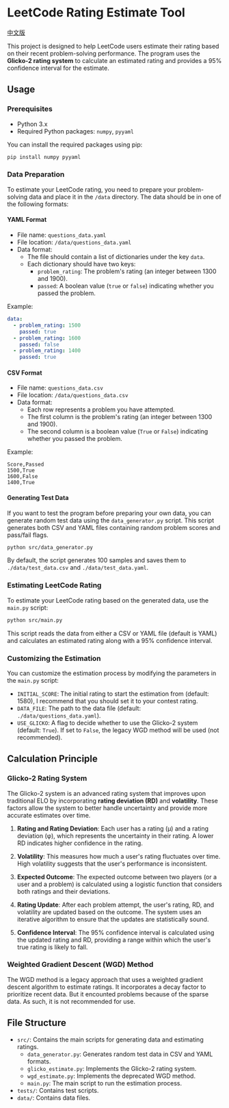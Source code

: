 # LeetCode Rating Estimate Tool

[中文版](./doc/README_ch.md)

This project is designed to help LeetCode users estimate their rating based on their recent problem-solving performance. The program uses the **Glicko-2 rating system** to calculate an estimated rating and provides a 95% confidence interval for the estimate.

## Usage

### Prerequisites
- Python 3.x
- Required Python packages: `numpy`, `pyyaml`

You can install the required packages using pip:
```bash
pip install numpy pyyaml
```

### Data Preparation
To estimate your LeetCode rating, you need to prepare your problem-solving data and place it in the `/data` directory. The data should be in one of the following formats:

#### YAML Format
- File name: `questions_data.yaml`
- File location: `/data/questions_data.yaml`
- Data format:
  - The file should contain a list of dictionaries under the key `data`.
  - Each dictionary should have two keys:
    - `problem_rating`: The problem's rating (an integer between 1300 and 1900).
    - `passed`: A boolean value (`true` or `false`) indicating whether you passed the problem.

Example:
```yaml
data:
  - problem_rating: 1500
    passed: true
  - problem_rating: 1600
    passed: false
  - problem_rating: 1400
    passed: true
```

#### CSV Format
- File name: `questions_data.csv`
- File location: `/data/questions_data.csv`
- Data format:
  - Each row represents a problem you have attempted.
  - The first column is the problem's rating (an integer between 1300 and 1900).
  - The second column is a boolean value (`True` or `False`) indicating whether you passed the problem.

Example:
```
Score,Passed
1500,True
1600,False
1400,True
```

#### Generating Test Data
If you want to test the program before preparing your own data, you can generate random test data using the `data_generator.py` script. This script generates both CSV and YAML files containing random problem scores and pass/fail flags.

```bash
python src/data_generator.py
```

By default, the script generates 100 samples and saves them to `./data/test_data.csv` and `./data/test_data.yaml`.

### Estimating LeetCode Rating
To estimate your LeetCode rating based on the generated data, use the `main.py` script:

```bash
python src/main.py
```

This script reads the data from either a CSV or YAML file (default is YAML) and calculates an estimated rating along with a 95% confidence interval.

### Customizing the Estimation
You can customize the estimation process by modifying the parameters in the `main.py` script:

- `INITIAL_SCORE`: The initial rating to start the estimation from (default: 1580), I recommend that you should set it to your contest rating.
- `DATA_FILE`: The path to the data file (default: `./data/questions_data.yaml`).
- `USE_GLICKO`: A flag to decide whether to use the Glicko-2 system (default: `True`). If set to `False`, the legacy WGD method will be used (not recommended).

## Calculation Principle

### Glicko-2 Rating System
The Glicko-2 system is an advanced rating system that improves upon traditional ELO by incorporating **rating deviation (RD)** and **volatility**. These factors allow the system to better handle uncertainty and provide more accurate estimates over time.

1. **Rating and Rating Deviation**: Each user has a rating (μ) and a rating deviation (φ), which represents the uncertainty in their rating. A lower RD indicates higher confidence in the rating.

2. **Volatility**: This measures how much a user's rating fluctuates over time. High volatility suggests that the user's performance is inconsistent.

3. **Expected Outcome**: The expected outcome between two players (or a user and a problem) is calculated using a logistic function that considers both ratings and their deviations.

4. **Rating Update**: After each problem attempt, the user's rating, RD, and volatility are updated based on the outcome. The system uses an iterative algorithm to ensure that the updates are statistically sound.

5. **Confidence Interval**: The 95% confidence interval is calculated using the updated rating and RD, providing a range within which the user's true rating is likely to fall.

### Weighted Gradient Descent (WGD) Method
The WGD method is a legacy approach that uses a weighted gradient descent algorithm to estimate ratings. It incorporates a decay factor to prioritize recent data. But it encounted problems because of the sparse data. As such, it is not recommended for use.

## File Structure

- `src/`: Contains the main scripts for generating data and estimating ratings.
  - `data_generator.py`: Generates random test data in CSV and YAML formats.
  - `glicko_estimate.py`: Implements the Glicko-2 rating system.
  - `wgd_estimate.py`: Implements the deprecated WGD method.
  - `main.py`: The main script to run the estimation process.
- `tests/`: Contains test scripts.
- `data/`: Contains data files.